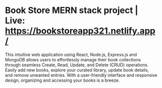 # Book Store MERN stack project | Live: https://bookstoreapp321.netlify.app/
This intuitive web application using React, Node.js, Express.js and MongoDB allows users to effortlessly manage their book collections through seamless Create, Read, Update, and Delete (CRUD) operations. Easily add new books, explore your curated library, update book details, and remove unwanted entries. With a user-friendly interface and responsive design, organizing and accessing your books is a breeze.

